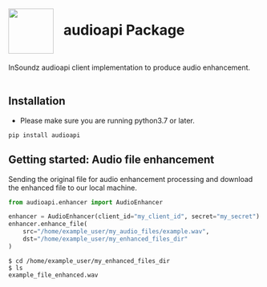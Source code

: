<h1><img align="center" height="90" src="https://drive.google.com/uc?export=view&id=1b1DHDNsl_XGjtU_AK1QR9q_lSo3iLQ4x"> &nbsp; audioapi Package</h1>
InSoundz audioapi client implementation to produce audio enhancement.
<br />
<br />

## Installation
- Please make sure you are running python3.7 or later.
```console
pip install audioapi
```

## Getting started: Audio file enhancement
Sending the original file for audio enhancement processing and download the enhanced file to our local machine.

```python
from audioapi.enhancer import AudioEnhancer

enhancer = AudioEnhancer(client_id="my_client_id", secret="my_secret")
enhancer.enhance_file(
    src="/home/example_user/my_audio_files/example.wav", 
    dst="/home/example_user/my_enhanced_files_dir"
)
```

```console
$ cd /home/example_user/my_enhanced_files_dir
$ ls
example_file_enhanced.wav
```
